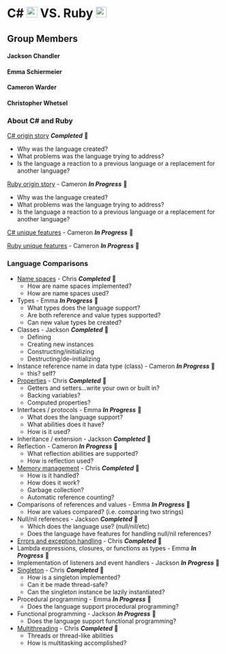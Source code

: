 # C# <img src="https://github.com/JChauncyChandler/CSharpvsRuby/blob/master/Assets/raw/master/C%23_Logo.png" width="25" height="25"> VS. Ruby <img src="https://github.com/JChauncyChandler/CSharpvsRuby/blob/master/Assets/raw/master/Ruby_Logo.png" width="25" height="25">

## Group Members 
#### Jackson Chandler
#### Emma Schiermeier
#### Cameron Warder
#### Christopher Whetsel 

### About C# and Ruby

[C# origin story]() **_Completed_** &#x1F34F;
  * Why was the language created?
  * What problems was the language trying to address?
  * Is the language a reaction to a previous language or a replacement for another language?
  
[Ruby origin story]() - Cameron **_In Progress_** &#x1F34E;
  * Why was the language created?
  * What problems was the language trying to address?
  * Is the language a reaction to a previous language or a replacement for another language?
  
[C# unique features]() - Cameron **_In Progress_** &#x1F34E;

[Ruby unique features]() - Cameron **_In Progress_** &#x1F34E;

### Language Comparisons

* [Name spaces](Files/namespaces.md) - Chris **_Completed_** &#x1F34F;
  * How are name spaces implemented?
  * How are name spaces used?
* Types - Emma **_In Progress_** &#x1F34E;
    * What types does the language support?
    * Are both reference and value types supported?
    * Can new value types be created?
* Classes - Jackson **_Completed_** &#x1F34F;
  * Defining
  * Creating new instances
  * Constructing/initializing
  * Destructing/de-initializing
* Instance reference name in data type (class) - Cameron **_In Progress_** &#x1F34E;
  * this?  self?
* [Properties](Files/properties.md) - Chris **_Completed_** &#x1F34F;
  * Getters and setters...write your own or built in?
  * Backing variables?
  * Computed properties?
* Interfaces / protocols - Emma **_In Progress_** &#x1F34E;
  * What does the language support?
  * What abilities does it have?
  * How is it used?
* Inheritance / extension - Jackson **_Completed_** &#x1F34F;
* Reflection - Cameron **_In Progress_** &#x1F34E;
  * What reflection abilities are supported?
  * How is reflection used?
* [Memory management](Files/memoryManagement.md) - Chris **_Completed_** &#x1F34F;
  * How is it handled?
  * How does it work?
  * Garbage collection?
  * Automatic reference counting?
* Comparisons of references and values - Emma **_In Progress_** &#x1F34E;
  * How are values compared? (i.e. comparing two strings)
* Null/nil references - Jackson **_Completed_** &#x1F34F;
  * Which does the language use? (null/nil/etc)
  * Does the language have features for handling null/nil references?
* [Errors and exception handling](Files/errorsAndExceptions.md) - Chris **_Completed_** &#x1F34F;
* Lambda expressions, closures, or functions as types - Emma **_In Progress_** &#x1F34E;
* Implementation of listeners and event handlers - Jackson **_In Progress_** &#x1F34E;
* [Singleton](Files/singleton.md) - Chris **_Completed_** &#x1F34F;
  * How is a singleton implemented?
  * Can it be made thread-safe?
  * Can the singleton instance be lazily instantiated?
* Procedural programming - Emma **_In Progress_** &#x1F34E;
  * Does the language support procedural programming?
* Functional programming - Jackson **_In Progress_** &#x1F34E;
  * Does the language support functional programming?
* [Multithreading](Files/threading.md) - Chris **_Completed_** &#x1F34F;
  * Threads or thread-like abilities
  * How is multitasking accomplished?

